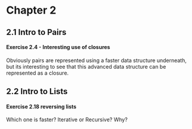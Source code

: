 # Chapter 2

## 2.1 Intro to Pairs

#### Exercise 2.4 - Interesting use of closures

Obviously pairs are represented using a faster data structure underneath, but its interesting to see that this advanced data structure can be represented as a closure.

## 2.2 Intro to Lists

#### Exercise 2.18 reversing lists

Which one is faster? Iterative or Recursive? Why?